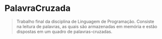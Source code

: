 # PalavraCruzada
> Trabalho final da disciplina de Linguagem de Programação. Consiste na leitura de palavras, as quais são armazenadas em memória e estão dispostas em um quadro de palavras-cruzadas. 

